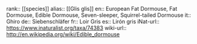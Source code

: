 

rank:: [[species]]
alias:: [[Glis glis]]
en:: European Fat Dormouse, Fat Dormouse, Edible Dormouse, Seven-sleeper, Squirrel-tailed Dormouse
it:: Ghiro
de:: Siebenschläfer
fr:: Loir Gris
es:: Lirón gris
iNat-url:: https://www.inaturalist.org/taxa/74383
wiki-url:: http://en.wikipedia.org/wiki/Edible_dormouse